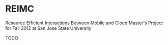 REIMC
=====

Resource Efficient Interactions Between Mobile and Cloud
Master's Project for Fall 2012 at San Jose State University

TODO
